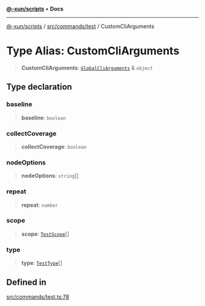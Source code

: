 [**@-xun/scripts**](../../../../README.md) • **Docs**

***

[@-xun/scripts](../../../../README.md) / [src/commands/test](../README.md) / CustomCliArguments

# Type Alias: CustomCliArguments

> **CustomCliArguments**: [`GlobalCliArguments`](../../../configure/type-aliases/GlobalCliArguments.md) & `object`

## Type declaration

### baseline

> **baseline**: `boolean`

### collectCoverage

> **collectCoverage**: `boolean`

### nodeOptions

> **nodeOptions**: `string`[]

### repeat

> **repeat**: `number`

### scope

> **scope**: [`TestScope`](../enumerations/TestScope.md)[]

### type

> **type**: [`TestType`](../enumerations/TestType.md)[]

## Defined in

[src/commands/test.ts:78](https://github.com/Xunnamius/xscripts/blob/df637b64db981c14c22a425e27a52a97500c0199/src/commands/test.ts#L78)
